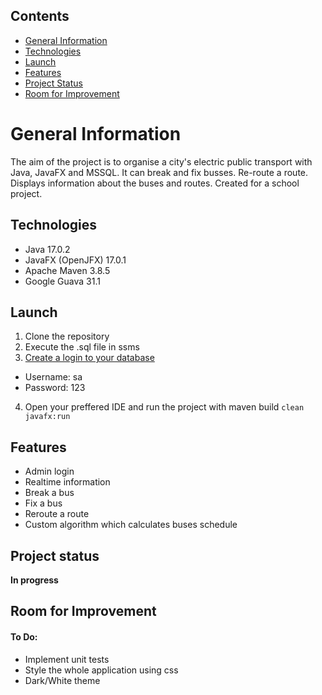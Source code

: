## Contents
* [General Information](#general-information)
* [Technologies](#technologies)
* [Launch](#launch)
* [Features](#features)
* [Project Status](#project-status)
* [Room for Improvement](#room-for-improvement)

# General Information
The aim of the project is to organise a city's electric public transport with Java, JavaFX and MSSQL. It can break and fix busses. Re-route a route. Displays information about the buses and routes. Created for a school project. 

## Technologies
* Java 17.0.2
* JavaFX (OpenJFX) 17.0.1
* Apache Maven 3.8.5
* Google Guava 31.1

## Launch
1. Clone the repository
2. Execute the .sql file in ssms
3. [Create a login to your database](https://docs.microsoft.com/en-us/sql/relational-databases/security/authentication-access/create-a-login?view=sql-server-ver16)
  - Username: sa
  - Password: 123
4. Open your preffered IDE and run the project with maven build `clean javafx:run`

## Features
* Admin login
* Realtime information
* Break a bus
* Fix a bus
* Reroute a route
* Custom algorithm which calculates buses schedule

## Project status
**In progress**

## Room for Improvement
#### To Do:
* Implement unit tests
* Style the whole application using css
* Dark/White theme

